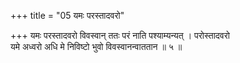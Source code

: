 +++
title = "05 यमः परस्तादवरो"

+++
यमः परस्तादवरो विवस्वान् ततः परं नाति पश्याम्यन्यत् । परोस्तादवरो  
यमे अध्वरो अधि मे निविष्टो भुवो विवस्वानन्वाततान ॥ ५ ॥
